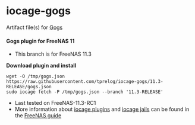 # iocage-gogs
Artifact file(s) for [Gogs](https://gogs.io/)

#### Gogs plugin for FreeNAS 11

- This branch is for FreeNAS 11.3

**Download plugin and install**

    wget -O /tmp/gogs.json https://raw.githubusercontent.com/tprelog/iocage-gogs/11.3-RELEASE/gogs.json
    sudo iocage fetch -P /tmp/gogs.json --branch '11.3-RELEASE'

- Last tested on FreeNAS-11.3-RC1
- More information about [iocage plugins](https://doc.freenas.org/11.3/plugins.html) and [iocage jails](https://doc.freenas.org/11.3/jails.html) can be found in the [FreeNAS guide](https://doc.freenas.org/11.3/intro.html#introduction)
